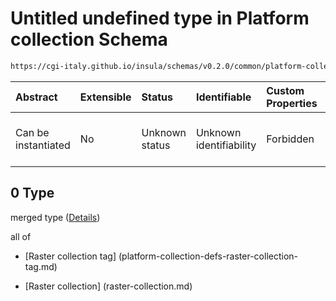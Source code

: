 # Untitled undefined type in Platform collection Schema

```txt
https://cgi-italy.github.io/insula/schemas/v0.2.0/common/platform-collection.schema.json#/oneOf/0
```



| Abstract            | Extensible | Status         | Identifiable            | Custom Properties | Additional Properties | Access Restrictions | Defined In                                                                                                 |
| :------------------ | :--------- | :------------- | :---------------------- | :---------------- | :-------------------- | :------------------ | :--------------------------------------------------------------------------------------------------------- |
| Can be instantiated | No         | Unknown status | Unknown identifiability | Forbidden         | Allowed               | none                | [platform-collection.schema.json\*] (schemas/common/platform-collection.schema.json) |

## 0 Type

merged type ([Details](platform-collection-oneof-0.md))

all of

* [Raster collection tag] (platform-collection-defs-raster-collection-tag.md)

* [Raster collection] (raster-collection.md)
